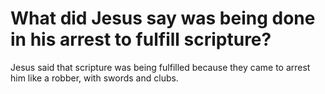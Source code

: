 # What did Jesus say was being done in his arrest to fulfill scripture?

Jesus said that scripture was being fulfilled because they came to arrest him like a robber, with swords and clubs.
